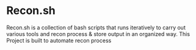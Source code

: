 # Recon.sh
Recon.sh is a collection of bash scripts that runs iteratively to carry out various tools and recon process & store output in an organized way.
This Project is built to automate recon process
